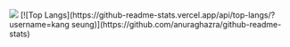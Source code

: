 <img src="https://capsule-render.vercel.app/api?type=wave&color=auto&height=300&section=header&text=seungyoon%20&fontSize=90" />
[![Top Langs](https://github-readme-stats.vercel.app/api/top-langs/?username=kang seung)](https://github.com/anuraghazra/github-readme-stats)

